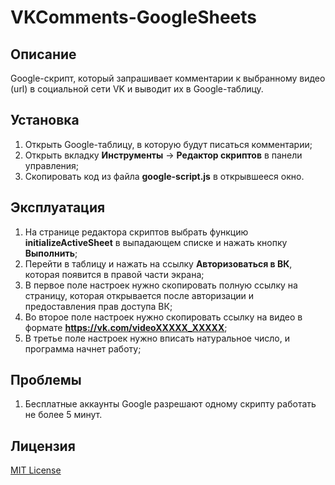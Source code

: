 # VKComments-GoogleSheets

## Описание
Google-скрипт, который запрашивает комментарии к выбранному видео (url) в социальной сети VK и выводит их в Google-таблицу.

## Установка

1. Открыть Google-таблицу, в которую будут писаться комментарии;
2. Открыть вкладку **Инструменты** -> **Редактор скриптов** в панели управления;
3. Скопировать код из файла **google-script.js** в открывшееся окно.

## Эксплуатация

1. На странице редактора скриптов выбрать функцию **initializeActiveSheet** в выпадающем списке и нажать кнопку **Выполнить**;
2. Перейти в таблицу и нажать на ссылку **Авторизоваться в ВК**, которая появится в правой части экрана;
3. В первое поле настроек нужно скопировать полную ссылку на страницу, которая открывается после авторизации и предоставления прав доступа ВК;
4. Во второе поле настроек нужно скопировать ссылку на видео в формате **https://vk.com/videoXXXXX_XXXXX**;
5. В третье поле настроек нужно вписать натуральное число, и программа начнет работу;

## Проблемы

1. Бесплатные аккаунты Google разрешают одному скрипту работать не более 5 минут.

## Лицензия
[MIT License](https://github.com/Ragnaruk/VKComments-GoogleSheets/blob/master/LICENSE)
